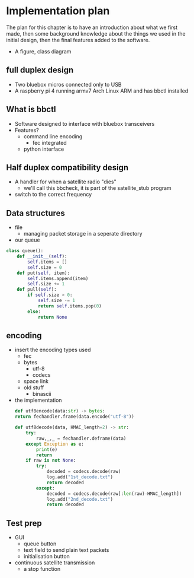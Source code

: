 # Implementation plan
The plan for this chapter is to have an introduction about what we first made, then some background knowledge about the things we used in the initial design, then the final features added to the software.

-   A figure, class diagram
## full duplex design
-   Two bluebox micros connected only to USB
-   A raspberry pi 4 running armv7 Arch Linux ARM and has bbctl installed
## What is bbctl
-   Software designed to interface with bluebox transceivers
-   Features?
    -   command line encoding
        -   fec integrated
    -   python interface
## Half duplex compatibility design
-   A handler for when a satellite radio "dies"
    -   we'll call this bbcheck, it is part of the satellite_stub program
-   switch to the correct frequency
## Data structures
-   file
    -   managing packet storage in a seperate directory
-   our queue
```python
class queue():
    def __init__(self):
        self.items = []
        self.size = 0
    def put(self, item):
        self.items.append(item)
        self.size += 1
    def pull(self):
        if self.size > 0:
            self.size -= 1
            return self.items.pop(0)
        else: 
            return None
```
## encoding
-   insert the encoding types used
    -   fec
    -   bytes
        -   utf-8
        -   codecs
    -   space link
    -   old stuff
        -   binascii
-   the implementation
    ```python
    def utf8encode(data:str) -> bytes:
    return fechandler.frame(data.encode("utf-8"))

    def utf8decode(data, HMAC_length=2) -> str:
        try: 
            raw,_,_ = fechandler.deframe(data)
        except Exception as e:
            print(e)
            return
        if raw is not None:
            try:
                decoded = codecs.decode(raw)
                log.add("1st_decode.txt") 
                return decoded
            except:
                decoded = codecs.decode(raw[:len(raw)-HMAC_length])
                log.add("2nd_decode.txt")
                return decoded
    ```
## Test prep
-   GUI
    -   queue button
    -   text field to send plain text packets
    -   initialisation button
-   continuous satellite transmission
    -   a stop function
